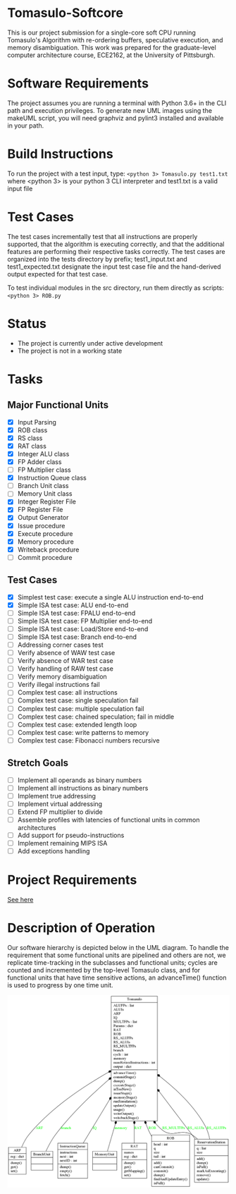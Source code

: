 # Tomasulo-Softcore
This is our project submission for a single-core soft CPU running Tomasulo's Algorithm with re-ordering buffers, speculative execution, and memory disambiguation.  This work was prepared for the graduate-level computer architecture course, ECE2162, at the University of Pittsburgh.

# Software Requirements
The project assumes you are running a terminal with Python 3.6+ in the CLI path and execution privileges.  To generate new UML images using the makeUML script, you will need graphviz and pylint3 installed and available in your path.

# Build Instructions
To run the project with a test input, type:
`<python 3> Tomasulo.py test1.txt`
where <python 3> is your python 3 CLI interpreter and test1.txt is a valid input file

# Test Cases
The test cases incrementally test that all instructions are properly supported, that the algorithm is executing correctly, and that the additional features are performing their respective tasks correctly.  The test cases are organized into the tests directory by prefix; test1_input.txt and test1_expected.txt designate the input test case file and the hand-derived output expected for that test case.

To test individual modules in the src directory, run them directly as scripts:
`<python 3> ROB.py`

# Status
- The project is currently under active development
- The project is not in a working state

# Tasks
## Major Functional Units 
- [x] Input Parsing
- [x] ROB class
- [x] RS class
- [x] RAT class
- [x] Integer ALU class
- [x] FP Adder class
- [ ] FP Multiplier class
- [x] Instruction Queue class
- [ ] Branch Unit class
- [ ] Memory Unit class
- [x] Integer Register File
- [x] FP Register File
- [x] Output Generator
- [x] Issue procedure
- [x] Execute procedure
- [x] Memory procedure
- [x] Writeback procedure
- [ ] Commit procedure

## Test Cases
- [x] Simplest test case: execute a single ALU instruction end-to-end
- [x] Simple ISA test case: ALU end-to-end
- [ ] Simple ISA test case: FPALU end-to-end
- [ ] Simple ISA test case: FP Multiplier end-to-end
- [ ] Simple ISA test case: Load/Store end-to-end
- [ ] Simple ISA test case: Branch end-to-end
- [ ] Addressing corner cases test
- [ ] Verify absence of WAW test case
- [ ] Verify absence of WAR test case
- [ ] Verify handling of RAW test case
- [ ] Verify memory disambiguation
- [ ] Verify illegal instructions fail
- [ ] Complex test case: all instructions
- [ ] Complex test case: single speculation fail
- [ ] Complex test case: multiple speculation fail
- [ ] Complex test case: chained speculation; fail in middle
- [ ] Complex test case: extended length loop
- [ ] Complex test case: write patterns to memory
- [ ] Complex test case: Fibonacci numbers recursive

## Stretch Goals
- [ ] Implement all operands as binary numbers
- [ ] Implement all instructions as binary numbers
- [ ] Implement true addressing
- [ ] Implement virtual addressing
- [ ] Extend FP multiplier to divide
- [ ] Assemble profiles with latencies of functional units in common architectures
- [ ] Add support for pseudo-instructions
- [ ] Implement remaining MIPS ISA
- [ ] Add exceptions handling

# Project Requirements
[See here](rubric.md)

# Description of Operation
Our software hierarchy is depicted below in the UML diagram.  To handle the requirement that some functional units are pipelined and others are not, we replicate time-tracking in the subclasses and functional units; cycles are counted and incremented by the top-level Tomasulo class, and for functional units that have time sensitive actions, an advanceTime() function is used to progress by one time unit.

![The class hierarchy UML of the Tomasulo-Softcore](UML/Hierarchy.png)
